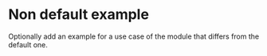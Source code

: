 # Non default example

Optionally add an example for a use case of the module that differs from the default one.

<!-- Add your example and link to it from the module's main readme file. -->
